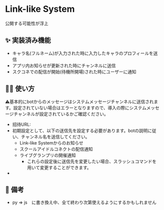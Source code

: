 
# Link-like System

公開する可能性が浮上

## ✨ 実装済み機能

- キャラ名(フルネーム)が入力された時に入力したキャラのプロフィールを送信
- アプリ内お知らせが更新された時にチャンネルに送信
- スクコネでの配信が開始(待機所開場)された時にユーザーに通知

## 💁‍♀️ 使い方

⚠️基本的にbotからのメッセージはシステムメッセージチャンネルに送信されます。設定されていない場合はエラーとなりますので、導入の際にシステムメッセージチャンネルが設定されているかご確認ください。

- 招待URL:
- 初期設定として、以下の送信先を設定する必要があります。botの説明に従い、チャンネル名を送信してください。
  - Link-like Systemからのお知らせ
  - スクールアイドルコネクトの配信通知
  - ライブグランプリの開催通知
    - これらの設定後に送信先を変更したい場合、スラッシュコマンドを用いて変更することができます。
-  

## 📝 備考

- py => js　に書き換え中、全て終わり次第使えるようにするかもしれません
